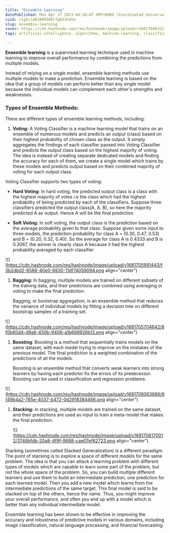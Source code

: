 ```yaml
---
title: "Ensemble Learning"
datePublished: Mon Apr 17 2023 04:38:07 GMT+0000 (Coordinated Universal Time)
cuid: clgkci481000509lfgb53h4tm
slug: ensemble-learning
cover: https://cdn.hashnode.com/res/hashnode/image/upload/v1681704632275/03af28ee-5c39-4fff-b993-c53780e00adf.webp
tags: artificial-intelligence, algorithms, machine-learning, classification, regression

---
```


**Ensemble learning** is a supervised learning technique used in machine learning to improve overall performance by combining the predictions from multiple models.

Instead of relying on a single model, ensemble learning methods use multiple models to make a prediction. Ensemble learning is based on the idea that a group of models can perform better than any single model because the individual models can complement each other's strengths and weaknesses.

### **Types of Ensemble Methods:**

There are different types of ensemble learning methods, including:

1. **Voting:** A Voting Classifier is a machine learning model that trains on an ensemble of numerous models and predicts an output (class) based on their highest probability of chosen class as the output. It simply aggregates the findings of each classifier passed into Voting Classifier and predicts the output class based on the highest majority of voting. The idea is instead of creating separate dedicated models and finding the accuracy for each of them, we create a single model which trains by these models and predicts output based on their combined majority of voting for each output class.
    

Voting Classifier supports two types of voting:

* **Hard Voting:** In hard voting, the predicted output class is a class with the highest majority of votes i.e the class which had the highest probability of being predicted by each of the classifiers. Suppose three classifiers predicted the output class(A, A, B), so here the majority predicted A as output. Hence A will be the final prediction.
    
* **Soft Voting:** In soft voting, the output class is the prediction based on the average probability given to that class. Suppose given some input to three models, the prediction probability for class A = (0.30, 0.47, 0.53) and B = (0.20, 0.32, 0.40). So the average for class A is 0.4333 and B is 0.3067, the winner is clearly class A because it had the highest probability averaged by each classifier
    

![](https://cdn.hashnode.com/res/hashnode/image/upload/v1681705991443/f3b2dbd2-6588-40e0-8830-11df74059094.png align="center")

1. **Bagging:** In bagging, multiple models are trained on different subsets of the training data, and their predictions are combined using averaging or voting to make the final prediction.
    
    Bagging, or bootstrap aggregation, is an ensemble method that reduces the variance of individual models by fitting a decision tree on different bootstrap samples of a training set.
    

![](https://cdn.hashnode.com/res/hashnode/image/upload/v1681705704642/8f0b60d4-d9a8-450b-9406-a1b668926b13.png align="center")

1. **Boosting**: Boosting is a method that sequentially trains models on the same dataset, with each model trying to improve on the mistakes of the previous model. The final prediction is a weighted combination of the predictions of all the models.
    
    Boosting is an ensemble method that converts weak learners into strong learners by having each predictor fix the errors of its predecessor. Boosting can be used in classification and regression problems.
    

![](https://cdn.hashnode.com/res/hashnode/image/upload/v1681706063686/6149b4a2-785e-4037-b472-0d2918384466.png align="center")

1. **Stacking:** In stacking, multiple models are trained on the same dataset, and their predictions are used as input to train a meta-model that makes the final prediction.
    
    ![](https://cdn.hashnode.com/res/hashnode/image/upload/v1681706170012/3746bfdb-20a8-4f9f-9688-cae07ef62723.png align="center")
    

Stacking (sometimes called Stacked Generalization) is a different paradigm. The point of stacking is to explore a space of different models for the same problem. The idea is that you can attack a learning problem with different types of models which are capable to learn some part of the problem, but not the whole space of the problem. So, you can build multiple different learners and use them to build an intermediate prediction, one prediction for each learned model. Then you add a new model which learns from the intermediate predictions of the same target. This final model is said to be stacked on top of the others, hence the name. Thus, you might improve your overall performance, and often you end up with a model which is better than any individual intermediate model.

Ensemble learning has been shown to be effective in improving the accuracy and robustness of predictive models in various domains, including image classification, natural language processing, and financial forecasting.